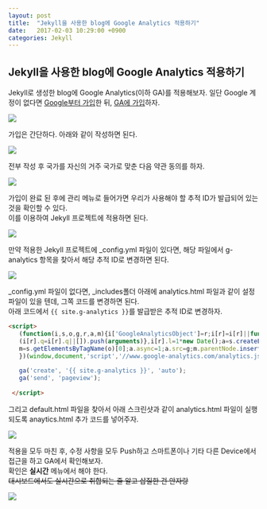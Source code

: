 ```yaml
---
layout: post
title:  "Jekyll을 사용한 blog에 Google Analytics 적용하기"
date:   2017-02-03 10:29:00 +0900
categories: Jekyll
---
```


## Jekyll을 사용한 blog에 Google Analytics 적용하기

Jekyll로 생성한 blog에 Google Analytics(이하 GA)를 적용해보자.
일단 Google 계정이 없다면 [Google부터 가입](https://accounts.google.com/SignUp)한 뒤, [GA에 가입](https://analytics.google.com/analytics/web/?authuser=0#provision/SignUp/)하자.  

![]({{site.baseurl}}/assets/2017-02-03-Applying_Google_Analytics_to_a_blog_using_Jekyll/1.png)  

가입은 간단하다. 아래와 같이 작성하면 된다.  

![]({{site.baseurl}}/assets/2017-02-03-Applying_Google_Analytics_to_a_blog_using_Jekyll/2.png)  

전부 작성 후 국가를 자신의 거주 국가로 맞춘 다음 약관 동의를 하자.  

![]({{site.baseurl}}/assets/2017-02-03-Applying_Google_Analytics_to_a_blog_using_Jekyll/3.png)  

가입이 완료 된 후에 관리 메뉴로 들어가면 우리가 사용해야 할 추적 ID가 발급되어 있는 것을 확인할 수 있다.  
이를 이용하여 Jekyll 프로젝트에 적용하면 된다.  

![]({{site.baseurl}}/assets/2017-02-03-Applying_Google_Analytics_to_a_blog_using_Jekyll/4.png)  

만약 적용한 Jekyll 프로젝트에 _config.yml 파일이 있다면, 해당 파일에서 g-analytics 항목을 찾아서 해당 추적 ID로 변경하면 된다.  

![]({{site.baseurl}}/assets/2017-02-03-Applying_Google_Analytics_to_a_blog_using_Jekyll/5.png)  

_config.yml 파일이 없다면, _includes폴더 아래에 analytics.html 파일과 같이 설정 파일이 있을 텐데, 그쪽 코드를 변경하면 된다.  
아래 코드에서 `{{ site.g-analytics }}`를 발급받은 추적 ID로 변경하자.  

```html
<script>
   (function(i,s,o,g,r,a,m){i['GoogleAnalyticsObject']=r;i[r]=i[r]||function(){
   (i[r].q=i[r].q||[]).push(arguments)},i[r].l=1*new Date();a=s.createElement(o),
   m=s.getElementsByTagName(o)[0];a.async=1;a.src=g;m.parentNode.insertBefore(a,m)
   })(window,document,'script','//www.google-analytics.com/analytics.js','ga');
 
   ga('create', '{{ site.g-analytics }}', 'auto');
   ga('send', 'pageview');
 
 </script>
```

그리고 default.html 파일을 찾아서 아래 스크린샷과 같이 analytics.html 파일이 실행되도록 anaytics.html 추가 코드를 넣어주자.  

![]({{site.baseurl}}/assets/2017-02-03-Applying_Google_Analytics_to_a_blog_using_Jekyll/6.png)  

적용을 모두 마친 후, 수정 사항을 모두 Push하고 스마트폰이나 기타 다른 Device에서 접근을 하고 GA에서 확인해보자.  
확인은 **실시간** 메뉴에서 해야 한다.  
~~대시보드에서도 실시간으로 취합되는 줄 알고 삽질한 건 안자랑~~  

![]({{site.baseurl}}/assets/2017-02-03-Applying_Google_Analytics_to_a_blog_using_Jekyll/7.png)  
